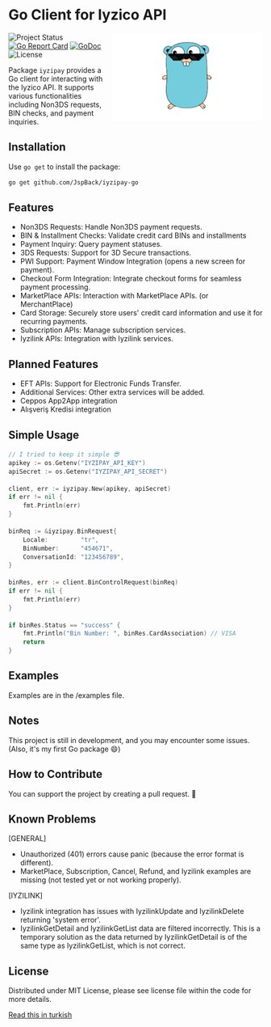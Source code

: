 # Go Client for Iyzico API

<img align="right" width="300" src="gopher.png" alt="gopher">

![Project Status](https://img.shields.io/badge/version-1.0.0-green.svg)
[![Go Report Card](https://goreportcard.com/badge/github.com/JspBack/iyzipay-go)](https://goreportcard.com/report/github.com/JspBack/iyzipay-go)
[![GoDoc](https://godoc.org/github.com/JspBack/iyzipay-go?status.svg)](https://pkg.go.dev/github.com/JspBack/iyzipay-go)
![License](https://img.shields.io/badge/license-MIT-blue.svg)

Package `iyzipay` provides a Go client for interacting with the Iyzico API. It supports various functionalities including Non3DS requests, BIN checks, and payment inquiries.

## Installation

Use `go get` to install the package:

```bash
go get github.com/JspBack/iyzipay-go
```

## Features

- Non3DS Requests: Handle Non3DS payment requests.
- BIN & Installment Checks: Validate credit card BINs and installments
- Payment Inquiry: Query payment statuses.
- 3DS Requests: Support for 3D Secure transactions.
- PWI Support: Payment Window Integration (opens a new screen for payment).
- Checkout Form Integration: Integrate checkout forms for seamless payment processing.
- MarketPlace APIs: Interaction with MarketPlace APIs. (or MerchantPlace)
- Card Storage: Securely store users' credit card information and use it for recurring payments.
- Subscription APIs: Manage subscription services.
- Iyzilink APIs: Integration with Iyzilink services.

## Planned Features

- EFT APIs: Support for Electronic Funds Transfer.
- Additional Services: Other extra services will be added.
- Ceppos App2App integration
- Alışveriş Kredisi integration

## Simple Usage

```go
// I tried to keep it simple 😎
apikey := os.Getenv("IYZIPAY_API_KEY")
apiSecret := os.Getenv("IYZIPAY_API_SECRET")

client, err := iyzipay.New(apikey, apiSecret)
if err != nil {
    fmt.Println(err)
}

binReq := &iyzipay.BinRequest{
    Locale:         "tr",
    BinNumber:      "454671",
    ConversationId: "123456789",
}

binRes, err := client.BinControlRequest(binReq)
if err != nil {
    fmt.Println(err)
}

if binRes.Status == "success" {
    fmt.Println("Bin Number: ", binRes.CardAssociation) // VISA
    return
}
```

## Examples

Examples are in the /examples file.

## Notes

This project is still in development, and you may encounter some issues. (Also, it's my first Go package 😄)

## How to Contribute

You can support the project by creating a pull request. 🙂

## Known Problems

[GENERAL]

- Unauthorized (401) errors cause panic (because the error format is different).
- MarketPlace, Subscription, Cancel, Refund, and Iyzilink examples are missing (not tested yet or not working properly).

[IYZILINK]

- Iyzilink integration has issues with IyzilinkUpdate and IyzilinkDelete returning 'system error'.
- IyzilinkGetDetail and IyzilinkGetList data are filtered incorrectly. This is a temporary solution as the data returned by IyzilinkGetDetail is of the same type as IyzilinkGetList, which is not correct.

## License

Distributed under MIT License, please see license file within the code for more details.

[Read this in turkish](README.md)
